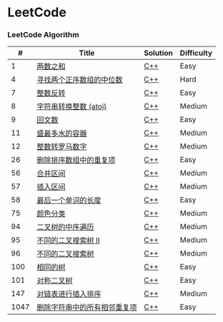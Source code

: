 
LeetCode
========

### LeetCode Algorithm

| # | Title | Solution | Difficulty |
|---| ----- | -------- | ---------- |
| 1 | [两数之和](https://leetcode-cn.com/problems/two-sum/) | [C++](https://github.com/zlf991008/leetcode/blob/main/src/1.%20%E4%B8%A4%E6%95%B0%E4%B9%8B%E5%92%8C.cpp) | Easy |
| 4 | [寻找两个正序数组的中位数](https://leetcode-cn.com/problems/median-of-two-sorted-arrays/) | [C++](https://github.com/zlf991008/leetcode/blob/main/src/4.%20%E5%AF%BB%E6%89%BE%E4%B8%A4%E4%B8%AA%E6%AD%A3%E5%BA%8F%E6%95%B0%E7%BB%84%E7%9A%84%E4%B8%AD%E4%BD%8D%E6%95%B0.cpp) | Hard |
| 7 | [整数反转](https://leetcode-cn.com/problems/reverse-integer/) | [C++](https://github.com/zlf991008/leetcode/blob/main/src/7.%20%E6%95%B4%E6%95%B0%E5%8F%8D%E8%BD%AC.cpp) | Easy |
| 8 | [字符串转换整数 (atoi)](https://leetcode-cn.com/problems/string-to-integer-atoi/) | [C++](https://github.com/zlf991008/leetcode/blob/main/src/8.%20%E5%AD%97%E7%AC%A6%E4%B8%B2%E8%BD%AC%E6%8D%A2%E6%95%B4%E6%95%B0%20(atoi).cpp) | Medium |
| 9 | [回文数](https://leetcode-cn.com/problems/palindrome-number/) | [C++](https://github.com/zlf991008/leetcode/blob/main/src/9.%20%E5%9B%9E%E6%96%87%E6%95%B0.cpp) | Easy |
| 11 | [盛最多水的容器](https://leetcode-cn.com/problems/container-with-most-water/) | [C++](https://github.com/zlf991008/leetcode/blob/main/src/11.%20%E7%9B%9B%E6%9C%80%E5%A4%9A%E6%B0%B4%E7%9A%84%E5%AE%B9%E5%99%A8.cpp) | Medium |
| 12 | [整数转罗马数字](https://leetcode-cn.com/problems/integer-to-roman/) | [C++](https://github.com/zlf991008/leetcode/blob/main/src/12.%20%E6%95%B4%E6%95%B0%E8%BD%AC%E7%BD%97%E9%A9%AC%E6%95%B0%E5%AD%97.cpp) | Medium |
| 26 | [删除排序数组中的重复项](https://leetcode-cn.com/problems/remove-duplicates-from-sorted-array/) | [C++](https://github.com/zlf991008/leetcode/blob/main/src/26.%20%E5%88%A0%E9%99%A4%E6%8E%92%E5%BA%8F%E6%95%B0%E7%BB%84%E4%B8%AD%E7%9A%84%E9%87%8D%E5%A4%8D%E9%A1%B9.cpp) | Easy |
| 56 | [合并区间](https://leetcode-cn.com/problems/merge-intervals/) | [C++](https://github.com/zlf991008/leetcode/blob/main/src/56.%20%E5%90%88%E5%B9%B6%E5%8C%BA%E9%97%B4.cpp) | Medium |
| 57 | [插入区间](https://leetcode-cn.com/problems/insert-interval/) | [C++](https://github.com/zlf991008/leetcode/blob/main/src/57.%20%E6%8F%92%E5%85%A5%E5%8C%BA%E9%97%B4.cpp) | Medium |
| 58 | [最后一个单词的长度](https://leetcode-cn.com/problems/length-of-last-word/) | [C++](https://github.com/zlf991008/leetcode/blob/main/src/58.%20%E6%9C%80%E5%90%8E%E4%B8%80%E4%B8%AA%E5%8D%95%E8%AF%8D%E7%9A%84%E9%95%BF%E5%BA%A6.cpp) | Easy |
| 75 | [颜色分类](https://leetcode-cn.com/problems/sort-colors/) | [C++](https://github.com/zlf991008/leetcode/blob/main/src/75.%20%E9%A2%9C%E8%89%B2%E5%88%86%E7%B1%BB.cpp) | Medium |
| 94 | [二叉树的中序遍历](https://leetcode-cn.com/problems/binary-tree-inorder-traversal/) | [C++](https://github.com/zlf991008/leetcode/blob/main/src/94.%20%E4%BA%8C%E5%8F%89%E6%A0%91%E7%9A%84%E4%B8%AD%E5%BA%8F%E9%81%8D%E5%8E%86.cpp) | Medium |
| 95 | [不同的二叉搜索树 II](https://leetcode-cn.com/problems/unique-binary-search-trees-ii/) | [C++](https://github.com/zlf991008/leetcode/blob/main/src/95.%20%E4%B8%8D%E5%90%8C%E7%9A%84%E4%BA%8C%E5%8F%89%E6%90%9C%E7%B4%A2%E6%A0%91II.cpp) | Medium |
| 96 | [不同的二叉搜索树](https://leetcode-cn.com/problems/unique-binary-search-trees/) | [C++](https://github.com/zlf991008/leetcode/blob/main/src/96.%20%E4%B8%8D%E5%90%8C%E7%9A%84%E4%BA%8C%E5%8F%89%E6%90%9C%E7%B4%A2%E6%A0%91.cpp) | Medium |
| 100 | [相同的树](https://leetcode-cn.com/problems/same-tree/) | [C++](https://github.com/zlf991008/leetcode/blob/main/src/100.%20%E7%9B%B8%E5%90%8C%E7%9A%84%E6%A0%91.cpp) | Easy |
| 101 | [对称二叉树](https://leetcode-cn.com/problems/symmetric-tree/) | [C++](https://github.com/zlf991008/leetcode/blob/main/src/101.%20%E5%AF%B9%E7%A7%B0%E4%BA%8C%E5%8F%89%E6%A0%91.cpp) | Easy |
| 147 | [对链表进行插入排序](https://leetcode-cn.com/problems/insertion-sort-list/) | [C++](https://github.com/zlf991008/leetcode/blob/main/src/147.%20%E5%AF%B9%E9%93%BE%E8%A1%A8%E8%BF%9B%E8%A1%8C%E6%8F%92%E5%85%A5%E6%8E%92%E5%BA%8F.cpp) | Medium |
| 1047 | [删除字符串中的所有相邻重复项](https://leetcode-cn.com/problems/remove-all-adjacent-duplicates-in-string/) | [C++](https://github.com/zlf991008/leetcode/blob/main/src/1047.%20%E5%88%A0%E9%99%A4%E5%AD%97%E7%AC%A6%E4%B8%B2%E4%B8%AD%E7%9A%84%E6%89%80%E6%9C%89%E7%9B%B8%E9%82%BB%E9%87%8D%E5%A4%8D%E9%A1%B9.cpp) | Easy |

